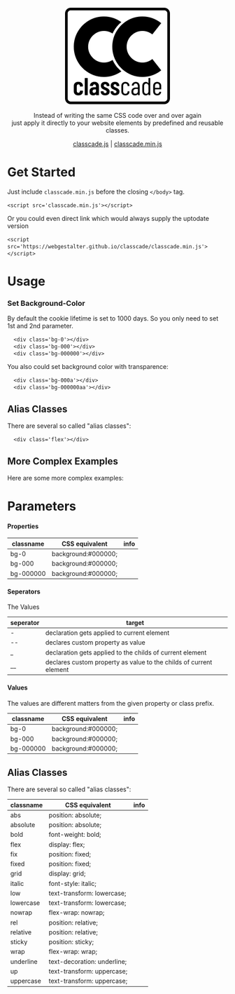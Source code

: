 <p align="center">
  <img src="/logo/1.svg" alt="classcade" />
</p><p align="center">
  Instead of writing the same CSS code over and over again<br/>
  just apply it directly to your website elements by predefined and reusable classes.  
</p><p align="center">
  <a href="https://webgestalter.github.io/classcade/classcade.js">classcade.js</a>
  | <a href="https://webgestalter.github.io/classcade/classcade.min.js">classcade.min.js</a>
</p>

# Get Started

Just include `classcade.min.js` before the closing `</body>` tag.

```
<script src='classcade.min.js'></script>
```

Or you could even direct link which would always supply the uptodate version

```
<script src='https://webgestalter.github.io/classcade/classcade.min.js'></script>
```

# Usage

### Set Background-Color

By default the cookie lifetime is set to 1000 days. So you only need to set 1st and 2nd parameter.
```
  <div class='bg-0'></div>
  <div class='bg-000'></div>
  <div class='bg-000000'></div>
```

You also could set background color with transparence:
```
  <div class='bg-000a'></div>
  <div class='bg-000000aa'></div>
```

## Alias Classes
There are several so called "alias classes":
```
  <div class='flex'></div>
```

## More Complex Examples
Here are some more complex examples:

# Parameters

#### Properties

   classname | CSS equivalent      | info
------------ | -------------       | -------------
bg-0         | background:#000000; |
bg-000       | background:#000000; |
bg-000000    | background:#000000; |

#### Seperators

The Values

   seperator | target
------------ | -------------
\-           | declaration gets applied to current element
\-\-         | declares custom property as value
\_           | declaration gets applied to the childs of current element
\_\_         | declares custom property as value to the childs of current element

#### Values
The values are different matters from the given property or class prefix.

   classname | CSS equivalent      | info
------------ | -------------       | -------------
bg-0         | background:#000000; |
bg-000       | background:#000000; |
bg-000000    | background:#000000; |

## Alias Classes
There are several so called "alias classes":

   classname | CSS equivalent              | info
------------ | -------------               | -------------
abs          | position: absolute;         |
absolute     | position: absolute;         |
bold         | font-weight: bold;          |
flex         | display: flex;              |
fix          | position: fixed;            |
fixed        | position: fixed;            |
grid         | display: grid;              |
italic       | font-style: italic;         |
low          | text-transform: lowercase;  |
lowercase    | text-transform: lowercase;  |
nowrap       | flex-wrap: nowrap;          |
rel          | position: relative;         |
relative     | position: relative;         |
sticky       | position: sticky;           |
wrap         | flex-wrap: wrap;            |
underline    | text-decoration: underline; |
up           | text-transform: uppercase;  |
uppercase    | text-transform: uppercase;  |
